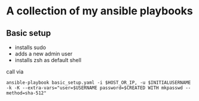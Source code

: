 A collection of my ansible playbooks
=======

Basic setup
-------

* installs sudo
* adds a new admin user
* installs zsh as default shell

call via

```
ansible-playbook basic_setup.yaml -i $HOST_OR_IP, -u $INITIALUSERNAME -k -K --extra-vars="user=$USERNAME password=$CREATED WITH mkpasswd --method=sha-512"
```
